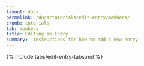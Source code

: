 ```yaml
---
layout: docs
permalink: /docs/tutorials/edit-entry/members/
crumb: tutorials
tab: members
title: Editing an Entry
summary:  Instructions for how to add a new entry
---
```


{% include tabs/edit-entry-tabs.md %}
